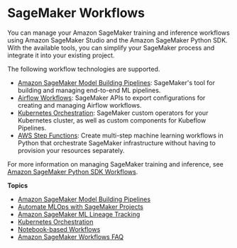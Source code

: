 # SageMaker Workflows<a name="workflows"></a>

You can manage your Amazon SageMaker training and inference workflows using Amazon SageMaker Studio and the Amazon SageMaker Python SDK\. With the available tools, you can simplify your SageMaker process and integrate it into your existing project\.

The following workflow technologies are supported\.
+ [Amazon SageMaker Model Building Pipelines](pipelines.md): SageMaker's tool for building and managing end\-to\-end ML pipelines\.
+ [Airflow Workflows](https://sagemaker.readthedocs.io/en/stable/workflows/airflow/index.html): SageMaker APIs to export configurations for creating and managing Airflow workflows\.
+ [Kubernetes Orchestration](kubernetes-workflows.md): SageMaker custom operators for your Kubernetes cluster, as well as custom components for Kubeflow Pipelines\.
+ [AWS Step Functions](https://sagemaker.readthedocs.io/en/stable/workflows/step_functions/index.html): Create multi\-step machine learning workflows in Python that orchestrate SageMaker infrastructure without having to provision your resources separately\.

For more information on managing SageMaker training and inference, see [Amazon SageMaker Python SDK Workflows](https://sagemaker.readthedocs.io/en/stable/workflows/index.html)\.

**Topics**
+ [Amazon SageMaker Model Building Pipelines](pipelines.md)
+ [Automate MLOps with SageMaker Projects](sagemaker-projects.md)
+ [Amazon SageMaker ML Lineage Tracking](lineage-tracking.md)
+ [Kubernetes Orchestration](kubernetes-workflows.md)
+ [Notebook\-based Workflows](notebook-auto-run.md)
+ [Amazon SageMaker Workflows FAQ](mlopsfaq.md)